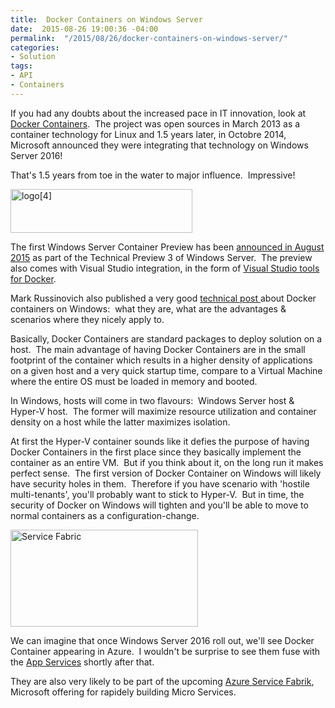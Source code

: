 ```yaml
---
title:  Docker Containers on Windows Server
date:  2015-08-26 19:00:36 -04:00
permalink:  "/2015/08/26/docker-containers-on-windows-server/"
categories:
- Solution
tags:
- API
- Containers
---
```

If you had any doubts about the increased pace in IT innovation, look at <a href="https://en.wikipedia.org/wiki/Docker_(software)" target="_blank">Docker Containers</a>.  The project was open sources in March 2013 as a container technology for Linux and 1.5 years later, in Octobre 2014, Microsoft announced they were integrating that technology on Windows Server 2016!

That's 1.5 years from toe in the water to major influence.  Impressive!

<a href="https://vincentlauzon.files.wordpress.com/2015/08/logo4.png"><img class="size-full wp-image-1190 alignleft" src="https://vincentlauzon.files.wordpress.com/2015/08/logo4.png" alt="logo[4]" width="291" height="70" /></a>

The first Windows Server Container Preview has been <a href="http://weblogs.asp.net/scottgu/announcing-windows-server-2016-containers-preview" target="_blank">announced in August 2015</a> as part of the Technical Preview 3 of Windows Server.  The preview also comes with Visual Studio integration, in the form of <a href="http://aka.ms/vslovesdocker" target="_blank">Visual Studio tools for Docker</a>.

Mark Russinovich also published a very good <a href="http://azure.microsoft.com/blog/2015/08/17/containers-docker-windows-and-trends/" target="_blank">technical post </a>about Docker containers on Windows:  what they are, what are the advantages &amp; scenarios where they nicely apply to.

Basically, Docker Containers are standard packages to deploy solution on a host.  The main advantage of having Docker Containers are in the small footprint of the container which results in a higher density of applications on a given host and a very quick startup time, compare to a Virtual Machine where the entire OS must be loaded in memory and booted.

In Windows, hosts will come in two flavours:  Windows Server host &amp; Hyper-V host.  The former will maximize resource utilization and container density on a host while the latter maximizes isolation.

At first the Hyper-V container sounds like it defies the purpose of having Docker Containers in the first place since they basically implement the container as an entire VM.  But if you think about it, on the long run it makes perfect sense.  The first version of Docker Container on Windows will likely have security holes in them.  Therefore if you have scenario with 'hostile multi-tenants', you'll probably want to stick to Hyper-V.  But in time, the security of Docker on Windows will tighten and you'll be able to move to normal containers as a configuration-change.

<a href="https://vincentlauzon.files.wordpress.com/2015/08/service-fabric.png"><img class="size-medium wp-image-1194 alignright" src="https://vincentlauzon.files.wordpress.com/2015/08/service-fabric.png?w=300" alt="Service Fabric" width="300" height="155" /></a>

We can imagine that once Windows Server 2016 roll out, we'll see Docker Container appearing in Azure.  I wouldn't be surprise to see them fuse with the <a href="https://azure.microsoft.com/en-us/services/app-service/?b=15.28" target="_blank">App Services</a> shortly after that.

They are also very likely to be part of the upcoming <a href="http://azure.microsoft.com/en-us/campaigns/service-fabric/" target="_blank">Azure Service Fabrik</a>, Microsoft offering for rapidely building Micro Services.